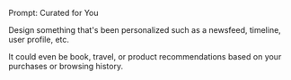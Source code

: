 Prompt: Curated for You

Design something that's been personalized such as a newsfeed, timeline, user profile, etc.

It could even be book, travel, or product recommendations based on your purchases or browsing history.
